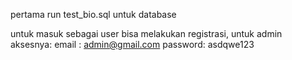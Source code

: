 pertama run test_bio.sql untuk database

untuk masuk sebagai user bisa melakukan registrasi,
untuk admin aksesnya:
email : admin@gmail.com
password: asdqwe123